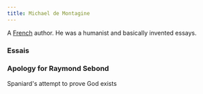 ```yaml
---
title: Michael de Montagine
---
```


A [French](../index.html) author. He was a humanist and basically invented essays.

### Essais

### Apology for Raymond Sebond

Spaniard's attempt to prove God exists
